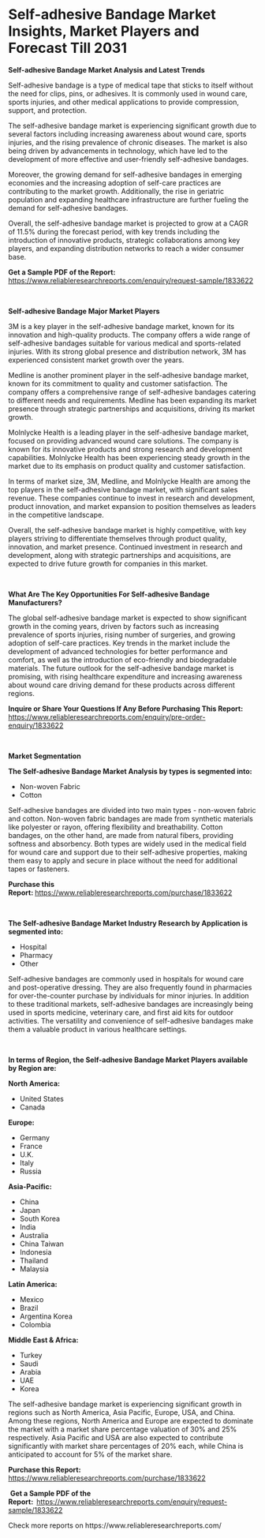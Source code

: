 <p><h1>Self-adhesive Bandage Market Insights, Market Players and Forecast Till 2031</h1></p><p><strong>Self-adhesive Bandage Market Analysis and Latest Trends</strong></p>
<p><p>Self-adhesive bandage is a type of medical tape that sticks to itself without the need for clips, pins, or adhesives. It is commonly used in wound care, sports injuries, and other medical applications to provide compression, support, and protection.</p><p>The self-adhesive bandage market is experiencing significant growth due to several factors including increasing awareness about wound care, sports injuries, and the rising prevalence of chronic diseases. The market is also being driven by advancements in technology, which have led to the development of more effective and user-friendly self-adhesive bandages.</p><p>Moreover, the growing demand for self-adhesive bandages in emerging economies and the increasing adoption of self-care practices are contributing to the market growth. Additionally, the rise in geriatric population and expanding healthcare infrastructure are further fueling the demand for self-adhesive bandages.</p><p>Overall, the self-adhesive bandage market is projected to grow at a CAGR of 11.5% during the forecast period, with key trends including the introduction of innovative products, strategic collaborations among key players, and expanding distribution networks to reach a wider consumer base.</p></p>
<p><strong>Get a Sample PDF of the Report:&nbsp;</strong> <a href="https://www.reliableresearchreports.com/enquiry/request-sample/1833622">https://www.reliableresearchreports.com/enquiry/request-sample/1833622</a></p>
<p>&nbsp;</p>
<p><strong>Self-adhesive Bandage Major Market Players</strong></p>
<p><p>3M is a key player in the self-adhesive bandage market, known for its innovation and high-quality products. The company offers a wide range of self-adhesive bandages suitable for various medical and sports-related injuries. With its strong global presence and distribution network, 3M has experienced consistent market growth over the years. </p><p>Medline is another prominent player in the self-adhesive bandage market, known for its commitment to quality and customer satisfaction. The company offers a comprehensive range of self-adhesive bandages catering to different needs and requirements. Medline has been expanding its market presence through strategic partnerships and acquisitions, driving its market growth.</p><p>Molnlycke Health is a leading player in the self-adhesive bandage market, focused on providing advanced wound care solutions. The company is known for its innovative products and strong research and development capabilities. Molnlycke Health has been experiencing steady growth in the market due to its emphasis on product quality and customer satisfaction.</p><p>In terms of market size, 3M, Medline, and Molnlycke Health are among the top players in the self-adhesive bandage market, with significant sales revenue. These companies continue to invest in research and development, product innovation, and market expansion to position themselves as leaders in the competitive landscape.</p><p>Overall, the self-adhesive bandage market is highly competitive, with key players striving to differentiate themselves through product quality, innovation, and market presence. Continued investment in research and development, along with strategic partnerships and acquisitions, are expected to drive future growth for companies in this market.</p></p>
<p>&nbsp;</p>
<p><strong>What Are The Key Opportunities For Self-adhesive Bandage Manufacturers?</strong></p>
<p><p>The global self-adhesive bandage market is expected to show significant growth in the coming years, driven by factors such as increasing prevalence of sports injuries, rising number of surgeries, and growing adoption of self-care practices. Key trends in the market include the development of advanced technologies for better performance and comfort, as well as the introduction of eco-friendly and biodegradable materials. The future outlook for the self-adhesive bandage market is promising, with rising healthcare expenditure and increasing awareness about wound care driving demand for these products across different regions.</p></p>
<p><strong>Inquire or Share Your Questions If Any Before Purchasing This Report:</strong> <a href="https://www.reliableresearchreports.com/enquiry/pre-order-enquiry/1833622">https://www.reliableresearchreports.com/enquiry/pre-order-enquiry/1833622</a></p>
<p>&nbsp;</p>
<p><strong>Market Segmentation</strong></p>
<p><strong>The Self-adhesive Bandage Market Analysis by types is segmented into:</strong></p>
<p><ul><li>Non-woven Fabric</li><li>Cotton</li></ul></p>
<p><p>Self-adhesive bandages are divided into two main types - non-woven fabric and cotton. Non-woven fabric bandages are made from synthetic materials like polyester or rayon, offering flexibility and breathability. Cotton bandages, on the other hand, are made from natural fibers, providing softness and absorbency. Both types are widely used in the medical field for wound care and support due to their self-adhesive properties, making them easy to apply and secure in place without the need for additional tapes or fasteners.</p></p>
<p><strong>Purchase this Report:&nbsp;</strong><a href="https://www.reliableresearchreports.com/purchase/1833622">https://www.reliableresearchreports.com/purchase/1833622</a></p>
<p>&nbsp;</p>
<p><strong>The Self-adhesive Bandage Market Industry Research by Application is segmented into:</strong></p>
<p><ul><li>Hospital</li><li>Pharmacy</li><li>Other</li></ul></p>
<p><p>Self-adhesive bandages are commonly used in hospitals for wound care and post-operative dressing. They are also frequently found in pharmacies for over-the-counter purchase by individuals for minor injuries. In addition to these traditional markets, self-adhesive bandages are increasingly being used in sports medicine, veterinary care, and first aid kits for outdoor activities. The versatility and convenience of self-adhesive bandages make them a valuable product in various healthcare settings.</p></p>
<p>&nbsp;</p>
<p><strong>In terms of Region, the Self-adhesive Bandage Market Players available by Region are:</strong></p>
<p>
    <p> <strong> North America: </strong>
        <ul>
            <li>United States</li>
            <li>Canada</li>
        </ul>
        </p> 
    <p> <strong> Europe: </strong>
        <ul>
            <li>Germany</li>
            <li>France</li>
            <li>U.K.</li>
            <li>Italy</li>
            <li>Russia</li>
        </ul>
        </p> 
    <p> <strong> Asia-Pacific: </strong>
        <ul>
            <li>China</li>
            <li>Japan</li>
            <li>South Korea</li>
            <li>India</li>
            <li>Australia</li>
            <li>China Taiwan</li>
            <li>Indonesia</li>
            <li>Thailand</li>
            <li>Malaysia</li>
        </ul>
        </p> 
    <p> <strong> Latin America: </strong>
        <ul>
            <li>Mexico</li>
            <li>Brazil</li>
            <li>Argentina Korea</li>
            <li>Colombia</li>
        </ul>
        </p> 
    <p> <strong> Middle East & Africa: </strong>
        <ul>
            <li>Turkey</li>
            <li>Saudi</li>
            <li>Arabia</li>
            <li>UAE</li>
            <li>Korea</li>
        </ul>
    </p>
    </p>
<p><p>The self-adhesive bandage market is experiencing significant growth in regions such as North America, Asia Pacific, Europe, USA, and China. Among these regions, North America and Europe are expected to dominate the market with a market share percentage valuation of 30% and 25% respectively. Asia Pacific and USA are also expected to contribute significantly with market share percentages of 20% each, while China is anticipated to account for 5% of the market share.</p></p>
<p><strong>Purchase this Report: </strong><a href="https://www.reliableresearchreports.com/purchase/1833622">https://www.reliableresearchreports.com/purchase/1833622</a></p>
<p>&nbsp;<strong>Get a Sample PDF of the Report:&nbsp;&nbsp;</strong><a href="https://www.reliableresearchreports.com/enquiry/request-sample/1833622">https://www.reliableresearchreports.com/enquiry/request-sample/1833622</a></p>
<p><strong></strong></p>
<p>Check more reports on https://www.reliableresearchreports.com/</p>